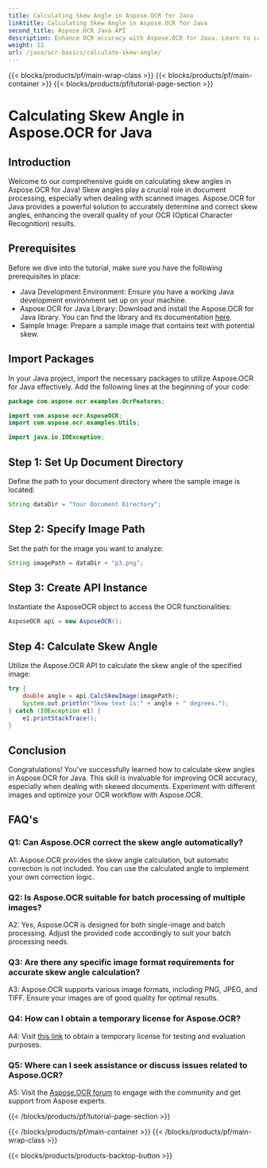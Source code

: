```yaml
---
title: Calculating Skew Angle in Aspose.OCR for Java
linktitle: Calculating Skew Angle in Aspose.OCR for Java
second_title: Aspose.OCR Java API
description: Enhance OCR accuracy with Aspose.OCR for Java. Learn to calculate skew angles step-by-step. Improve document processing effortlessly.
weight: 11
url: /java/ocr-basics/calculate-skew-angle/
---
```


{{< blocks/products/pf/main-wrap-class >}}
{{< blocks/products/pf/main-container >}}
{{< blocks/products/pf/tutorial-page-section >}}

# Calculating Skew Angle in Aspose.OCR for Java

## Introduction

Welcome to our comprehensive guide on calculating skew angles in Aspose.OCR for Java! Skew angles play a crucial role in document processing, especially when dealing with scanned images. Aspose.OCR for Java provides a powerful solution to accurately determine and correct skew angles, enhancing the overall quality of your OCR (Optical Character Recognition) results.

## Prerequisites

Before we dive into the tutorial, make sure you have the following prerequisites in place:

- Java Development Environment: Ensure you have a working Java development environment set up on your machine.
- Aspose.OCR for Java Library: Download and install the Aspose.OCR for Java library. You can find the library and its documentation [here](https://reference.aspose.com/ocr/java/).
- Sample Image: Prepare a sample image that contains text with potential skew.

## Import Packages

In your Java project, import the necessary packages to utilize Aspose.OCR for Java effectively. Add the following lines at the beginning of your code:

```java
package com.aspose.ocr.examples.OcrFeatures;

import com.aspose.ocr.AsposeOCR;
import com.aspose.ocr.examples.Utils;

import java.io.IOException;
```

## Step 1: Set Up Document Directory

Define the path to your document directory where the sample image is located:

```java
String dataDir = "Your Document Directory";
```

## Step 2: Specify Image Path

Set the path for the image you want to analyze:

```java
String imagePath = dataDir + "p3.png";
```

## Step 3: Create API Instance

Instantiate the AsposeOCR object to access the OCR functionalities:

```java
AsposeOCR api = new AsposeOCR();
```

## Step 4: Calculate Skew Angle

Utilize the Aspose.OCR API to calculate the skew angle of the specified image:

```java
try {
    double angle = api.CalcSkewImage(imagePath);
    System.out.println("Skew text is:" + angle + " degrees.");
} catch (IOException e1) {
    e1.printStackTrace();
}
```

## Conclusion

Congratulations! You've successfully learned how to calculate skew angles in Aspose.OCR for Java. This skill is invaluable for improving OCR accuracy, especially when dealing with skewed documents. Experiment with different images and optimize your OCR workflow with Aspose.OCR.

## FAQ's

### Q1: Can Aspose.OCR correct the skew angle automatically?

A1: Aspose.OCR provides the skew angle calculation, but automatic correction is not included. You can use the calculated angle to implement your own correction logic.

### Q2: Is Aspose.OCR suitable for batch processing of multiple images?

A2: Yes, Aspose.OCR is designed for both single-image and batch processing. Adjust the provided code accordingly to suit your batch processing needs.

### Q3: Are there any specific image format requirements for accurate skew angle calculation?

A3: Aspose.OCR supports various image formats, including PNG, JPEG, and TIFF. Ensure your images are of good quality for optimal results.

### Q4: How can I obtain a temporary license for Aspose.OCR?

A4: Visit [this link](https://purchase.aspose.com/temporary-license/) to obtain a temporary license for testing and evaluation purposes.

### Q5: Where can I seek assistance or discuss issues related to Aspose.OCR?

A5: Visit the [Aspose.OCR forum](https://forum.aspose.com/c/ocr/16) to engage with the community and get support from Aspose experts.

{{< /blocks/products/pf/tutorial-page-section >}}

{{< /blocks/products/pf/main-container >}}
{{< /blocks/products/pf/main-wrap-class >}}

{{< blocks/products/products-backtop-button >}}
